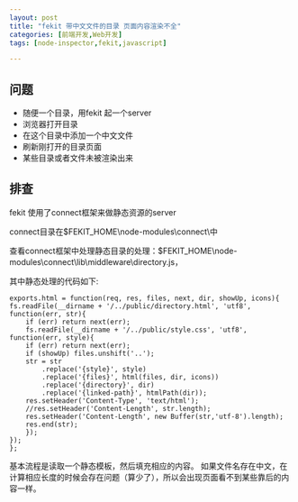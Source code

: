 ```yaml
---
layout: post
title: "fekit 带中文文件的目录 页面内容渲染不全"
categories: [前端开发,Web开发]
tags: [node-inspector,fekit,javascript]

---
```


## 问题
+ 随便一个目录，用fekit 起一个server
+ 浏览器打开目录
+ 在这个目录中添加一个中文文件
+ 刷新刚打开的目录页面
+ 某些目录或者文件未被渲染出来

## 排查 
fekit 使用了connect框架来做静态资源的server 

connect目录在$FEKIT_HOME\node-modules\connect\中

查看connect框架中处理静态目录的处理：$FEKIT_HOME\node-modules\connect\lib\middleware\directory.js，

其中静态处理的代码如下:

    exports.html = function(req, res, files, next, dir, showUp, icons){
    fs.readFile(__dirname + '/../public/directory.html', 'utf8', function(err, str){
        if (err) return next(err);
        fs.readFile(__dirname + '/../public/style.css', 'utf8', function(err, style){
        if (err) return next(err);
        if (showUp) files.unshift('..');
        str = str
            .replace('{style}', style)
            .replace('{files}', html(files, dir, icons))
            .replace('{directory}', dir)
            .replace('{linked-path}', htmlPath(dir));
        res.setHeader('Content-Type', 'text/html');
        //res.setHeader('Content-Length', str.length);
        res.setHeader('Content-Length', new Buffer(str,'utf-8').length);
        res.end(str);
        });
    });
    };

基本流程是读取一个静态模板，然后填充相应的内容。
如果文件名存在中文，在计算相应长度的时候会存在问题（算少了），所以会出现页面看不到某些靠后的内容一样。